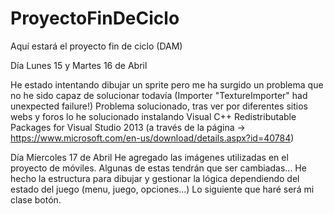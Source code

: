 # ProyectoFinDeCiclo
Aquí estará el proyecto fin de ciclo (DAM)

Día Lunes 15 y Martes 16 de Abril

He estado intentando dibujar un sprite pero me ha surgido un problema que no he sido capaz de solucionar todavía (Importer "TextureImporter" had unexpected failure!)
Problema solucionado, tras ver por diferentes sitios webs y foros lo he solucionado instalando Visual C++ Redistributable Packages for Visual Studio 2013 (a través de la página -> https://www.microsoft.com/en-us/download/details.aspx?id=40784)

Día Míercoles 17 de Abril
He agregado las imágenes utilizadas en el proyecto de móviles. Algunas de estas tendrán que ser cambiadas...
He hecho la estructura para dibujar y gestionar la lógica dependiendo del estado del juego (menu, juego, opciones...)
Lo siguiente que haré será mi clase botón.
